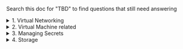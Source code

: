 Search this doc for "TBD" to find questions that still need answering 

<details><summary>1. Virtual Networking</summary>

# vnet Peering
1. **When a peering status says "Disconnected", how to resolve?**
        - Delete and recreate
  
2. What does **Gateway Transit disabled/enabled do**?
        - TBD
</details>

<details><summary>2. Virtual Machine related</summary>

1. **How do you move managed data disk to another VM?**
        - TBD
</details>



<details><summary>3. Managing Secrets</summary>

1. **ARM deployments - how to make sure password is not stored in plaintext in json file?**
    - TBD but I think AKV
    

2. **ARM deployments - what is needed to access Azure Key Vault secret during ARM template deployment?**
    - TBD but I think an access key
</details>



<details><summary>4. Storage </summary>
1. **What is URL of Azure File Share?**
        - TBD but I think https://**name_of_storage_acct**.file.core.windows.net/**name_of_file_share**
</details>

